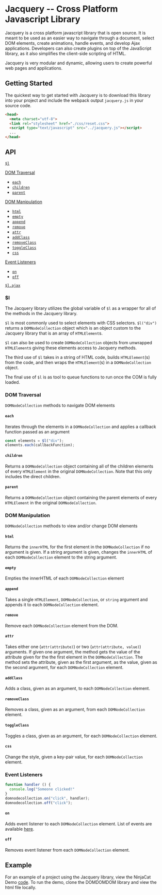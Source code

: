 # Jacquery -- Cross Platform Javascript Library

Jacquery is a cross platform javascript library that is open source. It is meant to be used as an easier way to navigate through a document, select DOM elements, create animations, handle events, and develop Ajax applications. Developers can also create plugins on top of the JavaScript library, as it also simplifies the client-side scripting of HTML.

Jacquery is very modular and dynamic, allowing users to create powerful web pages and applications.

## Getting Started

The quickest way to get started with Jacquery is to download this library into your project and include the webpack output `jacquery.js` in your source code.

```html
<head>
  <meta charset="utf-8">
  <link rel="stylesheet" href="./css/reset.css">
  <script type="text/javascript" src="../jacquery.js"></script>
  ...
</head>
```
## API

[`$l`](#l)  

[DOM Traversal](#dom-traversal)  
  * [`each`](#each)  
  * [`children`](#children)  
  * [`parent`](#parent)  

[DOM Manipulation](#dom-manipulation)  
  * [`html`](#html)  
  * [`empty`](#empty)  
  * [`append`](#append)  
  * [`remove`](#remove)  
  * [`attr`](#attr)  
  * [`addClass`](#addclass)  
  * [`removeClass`](#removeclass)  
  * [`toggleClass`](#toggleclass)  
  * [`css`](#css)

[Event Listeners](#event-listeners)  
  * [`on`](#on)  
  * [`off`](#off)  

[`$l.ajax`](#lajax)  



### $l

The Jacquery library utilizes the global variable of `$l` as a wrapper for all of the methods in the Jacquery library.  

`$l` is most commonly used to select elements with CSS selectors.  `$l("div")` returns a `DOMNodeCollection` object which is an object custom to the Jacquery library that is an array of `HTMLElement`s.  

`$l` can also be used to create `DOMNodeCollection` objects from unwrapped `HTMLElement`s giving these elements access to Jacquery methods.  

The third use of `$l` takes in a string of HTML code, builds `HTMLElement`(s) from the code, and then wraps the `HTMLElement`(s) in a `DOMNodeCollection` object.

The final use of `$l` is as tool to queue functions to run once the COM is fully loaded.



### DOM Traversal

`DOMNodeCollection` methods to navigate DOM elements

#### `each`

Iterates through the elements in a `DOMNodeCollection` and applies a callback function passed as an argument

```javascript
const elements = $l("div");
elements.each(callbackFunction);
```

#### `children`

Returns a `DOMNodeCollection` object containing all of the children elements of every `HTMLElement` in the original `DOMNodeCollection`.  Note that this only includes the direct children.

#### `parent`

Returns a `DOMNodeCollection` object containing the parent elements of every `HTMLElement` in the original `DOMNodeCollection`.  

### DOM Manipulation

`DOMNodeCollection` methods to view and/or change DOM elements

#### `html`

Returns the `innerHTML` for the first element in the `DOMNodeCollection` if no argument is given.  If a string argument is given, changes the `innerHTML` of each `DOMNodeCollection` element to the string argument.

#### `empty`

Empties the innerHTML of each `DOMNodeCollection` element

#### `append`

Takes a single `HTMLElement`, `DOMNodeCollection`, or `string` argument and appends it to each `DOMNodeCollection` element.

#### `remove`

Remove each `DOMNodeCollection` element from the DOM.

#### `attr`

Takes either one (`attr(attribute)`) or two (`attr(attribute, value)`) arguments.  If given one argument, the method gets the value of the attribute given for the the first element in the `DOMNodeCollection`.  The method sets the attribute, given as the first argument, as the value, given as the second argument, for each `DOMNodeCollection` element.

#### `addClass`

Adds a class, given as an argument, to each `DOMNodeCollection` element.

#### `removeClass`

Removes a class, given as an argument, from each `DOMNodeCollection` element.

#### `toggleClass`

Toggles a class, given as an argument, for each `DOMNodeCollection` element.

#### `css`

Change the style, given a key-pair value, for each `DOMNodeCollection` element.

### Event Listeners

```javascript
function handler () {
  console.log("Someone clicked!"
}
domnodecollection.on("click", handler);
domnodecollection.off("click");
```

#### `on`

Adds event listener to each `DOMNodeCollection` element.  List of events are available [here](https://developer.mozilla.org/en-US/docs/Web/Events).

#### `off`

Removes event listener from each `DOMNodeCollection` element.




## Example

For an example of a project using the Jacquery library, view the NinjaCat Demo [code](https://github.com/nyujacky/jacquery).  To run the demo, clone the DOMDOMDOM library and view the html file locally.
